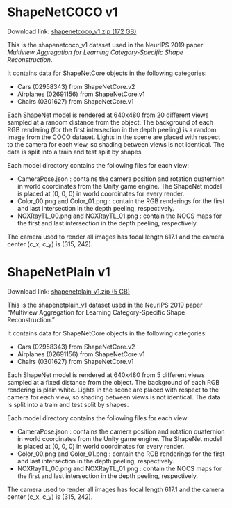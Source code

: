 # ShapeNetCOCO v1

Download link: [shapenetcoco_v1.zip (172 GB)][1]

This is the shapenetcoco_v1 dataset used in the NeurIPS 2019 paper *Multiview Aggregation for Learning Category-Specific Shape Reconstruction*.

It contains data for ShapeNetCore objects in the following categories:
- Cars (02958343) from ShapeNetCore.v2
- Airplanes (02691156) from ShapeNetCore.v1
- Chairs (0301627) from ShapeNetCore.v1

Each ShapeNet model is rendered at 640x480 from 20 different views sampled at a random distance from the object. The background of each RGB rendering (for the first intersection in the depth peeling) is a random image from the COCO dataset. Lights in the scene are placed with respect to the camera for each view, so shading between views is not identical. The data is split into a train and test split by shapes.

Each model directory contains the following files for each view:
- CameraPose.json : contains the camera position and rotation quaternion in world coordinates from the Unity game engine. The ShapeNet model is placed at (0, 0, 0) in world coordinates for every render.
- Color_00.png and Color_01.png : contain the RGB renderings for the first and last intersection in the depth peeling, respectively.
- NOXRayTL_00.png and NOXRayTL_01.png : contain the NOCS maps for the first and last intersection in the depth peeling, respectively.

The camera used to render all images has focal length 617.1 and the camera center (c_x, c_y) is (315, 242).


# ShapeNetPlain v1

Download link: [shapenetplain_v1.zip (5 GB)][2]

This is the shapenetplain_v1 dataset used in the NeurIPS 2019 paper “Multiview Aggregation for Learning Category-Specific Shape Reconstruction.”

It contains data for ShapeNetCore objects in the following categories:
- Cars (02958343) from ShapeNetCore.v2
- Airplanes (02691156) from ShapeNetCore.v1
- Chairs (0301627) from ShapeNetCore.v1

Each ShapeNet model is rendered at 640x480 from 5 different views sampled at a fixed distance from the object. The background of each RGB rendering is plain white. Lights in the scene are placed with respect to the camera for each view, so shading between views is not identical. The data is split into a train and test split by shapes.

Each model directory contains the following files for each view:
- CameraPose.json : contains the camera position and rotation quaternion in world coordinates from the Unity game engine.  The ShapeNet model is placed at (0, 0, 0) in world coordinates for every render.
- Color_00.png and Color_01.png : contain the RGB renderings for the first and last intersection in the depth peeling, respectively.
- NOXRayTL_00.png and NOXRayTL_01.png : contain the NOCS maps for the first and last intersection in the depth peeling, respectively.

The camera used to render all images has focal length 617.1 and the camera center (c_x, c_y) is (315, 242).


[1]: http://download.cs.stanford.edu/orion/xnocs/shapenetcoco_v1.zip
[2]: http://download.cs.stanford.edu/orion/xnocs/shapenetplain_v1.zip
